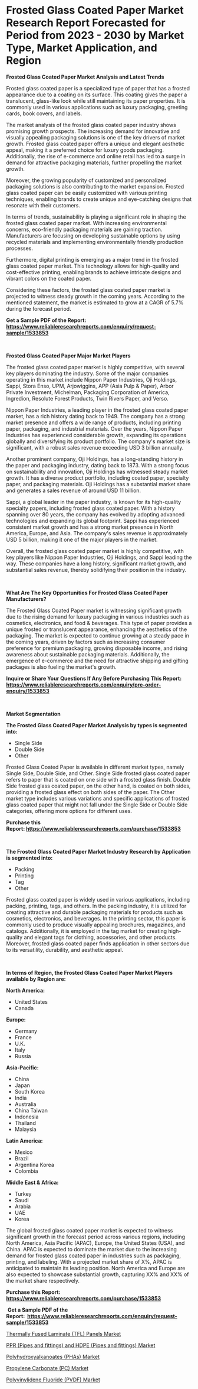 <p><h1>Frosted Glass Coated Paper Market Research Report Forecasted for Period from 2023 -  2030 by Market Type, Market Application, and Region</h1></p><p><strong>Frosted Glass Coated Paper Market Analysis and Latest Trends</strong></p>
<p><p>Frosted glass coated paper is a specialized type of paper that has a frosted appearance due to a coating on its surface. This coating gives the paper a translucent, glass-like look while still maintaining its paper properties. It is commonly used in various applications such as luxury packaging, greeting cards, book covers, and labels.</p><p>The market analysis of the frosted glass coated paper industry shows promising growth prospects. The increasing demand for innovative and visually appealing packaging solutions is one of the key drivers of market growth. Frosted glass coated paper offers a unique and elegant aesthetic appeal, making it a preferred choice for luxury goods packaging. Additionally, the rise of e-commerce and online retail has led to a surge in demand for attractive packaging materials, further propelling the market growth.</p><p>Moreover, the growing popularity of customized and personalized packaging solutions is also contributing to the market expansion. Frosted glass coated paper can be easily customized with various printing techniques, enabling brands to create unique and eye-catching designs that resonate with their customers.</p><p>In terms of trends, sustainability is playing a significant role in shaping the frosted glass coated paper market. With increasing environmental concerns, eco-friendly packaging materials are gaining traction. Manufacturers are focusing on developing sustainable options by using recycled materials and implementing environmentally friendly production processes.</p><p>Furthermore, digital printing is emerging as a major trend in the frosted glass coated paper market. This technology allows for high-quality and cost-effective printing, enabling brands to achieve intricate designs and vibrant colors on the coated paper.</p><p>Considering these factors, the frosted glass coated paper market is projected to witness steady growth in the coming years. According to the mentioned statement, the market is estimated to grow at a CAGR of 5.7% during the forecast period.</p></p>
<p><strong>Get a Sample PDF of the Report:&nbsp; <a href="https://www.reliableresearchreports.com/enquiry/request-sample/1533853">https://www.reliableresearchreports.com/enquiry/request-sample/1533853</a></strong></p>
<p>&nbsp;</p>
<p><strong>Frosted Glass Coated Paper Major Market Players</strong></p>
<p><p>The frosted glass coated paper market is highly competitive, with several key players dominating the industry. Some of the major companies operating in this market include Nippon Paper Industries, Oji Holdings, Sappi, Stora Enso, UPM, Arjowiggins, APP (Asia Pulp & Paper), Arbor Private Investment, Michelman, Packaging Corporation of America, Ingredion, Resolute Forest Products, Twin Rivers Paper, and Verso.</p><p>Nippon Paper Industries, a leading player in the frosted glass coated paper market, has a rich history dating back to 1949. The company has a strong market presence and offers a wide range of products, including printing paper, packaging, and industrial materials. Over the years, Nippon Paper Industries has experienced considerable growth, expanding its operations globally and diversifying its product portfolio. The company's market size is significant, with a robust sales revenue exceeding USD 3 billion annually.</p><p>Another prominent company, Oji Holdings, has a long-standing history in the paper and packaging industry, dating back to 1873. With a strong focus on sustainability and innovation, Oji Holdings has witnessed steady market growth. It has a diverse product portfolio, including coated paper, specialty paper, and packaging materials. Oji Holdings has a substantial market share and generates a sales revenue of around USD 11 billion.</p><p>Sappi, a global leader in the paper industry, is known for its high-quality specialty papers, including frosted glass coated paper. With a history spanning over 80 years, the company has evolved by adopting advanced technologies and expanding its global footprint. Sappi has experienced consistent market growth and has a strong market presence in North America, Europe, and Asia. The company's sales revenue is approximately USD 5 billion, making it one of the major players in the market.</p><p>Overall, the frosted glass coated paper market is highly competitive, with key players like Nippon Paper Industries, Oji Holdings, and Sappi leading the way. These companies have a long history, significant market growth, and substantial sales revenue, thereby solidifying their position in the industry.</p></p>
<p>&nbsp;</p>
<p><strong>What Are The Key Opportunities For Frosted Glass Coated Paper Manufacturers?</strong></p>
<p><p>The Frosted Glass Coated Paper market is witnessing significant growth due to the rising demand for luxury packaging in various industries such as cosmetics, electronics, and food & beverages. This type of paper provides a unique frosted or translucent appearance, enhancing the aesthetics of the packaging. The market is expected to continue growing at a steady pace in the coming years, driven by factors such as increasing consumer preference for premium packaging, growing disposable income, and rising awareness about sustainable packaging materials. Additionally, the emergence of e-commerce and the need for attractive shipping and gifting packages is also fueling the market's growth.</p></p>
<p><strong>Inquire or Share Your Questions If Any Before Purchasing This Report: <a href="https://www.reliableresearchreports.com/enquiry/pre-order-enquiry/1533853">https://www.reliableresearchreports.com/enquiry/pre-order-enquiry/1533853</a></strong></p>
<p>&nbsp;</p>
<p><strong>Market Segmentation</strong></p>
<p><strong>The Frosted Glass Coated Paper Market Analysis by types is segmented into:</strong></p>
<p><ul><li>Single Side</li><li>Double Side</li><li>Other</li></ul></p>
<p><p>Frosted Glass Coated Paper is available in different market types, namely Single Side, Double Side, and Other. Single Side frosted glass coated paper refers to paper that is coated on one side with a frosted glass finish. Double Side frosted glass coated paper, on the other hand, is coated on both sides, providing a frosted glass effect on both sides of the paper. The Other market type includes various variations and specific applications of frosted glass coated paper that might not fall under the Single Side or Double Side categories, offering more options for different uses.</p></p>
<p><strong>Purchase this Report:&nbsp;<a href="https://www.reliableresearchreports.com/purchase/1533853">https://www.reliableresearchreports.com/purchase/1533853</a></strong></p>
<p>&nbsp;</p>
<p><strong>The Frosted Glass Coated Paper Market Industry Research by Application is segmented into:</strong></p>
<p><ul><li>Packing</li><li>Printing</li><li>Tag</li><li>Other</li></ul></p>
<p><p>Frosted glass coated paper is widely used in various applications, including packing, printing, tags, and others. In the packing industry, it is utilized for creating attractive and durable packaging materials for products such as cosmetics, electronics, and beverages. In the printing sector, this paper is commonly used to produce visually appealing brochures, magazines, and catalogs. Additionally, it is employed in the tag market for creating high-quality and elegant tags for clothing, accessories, and other products. Moreover, frosted glass coated paper finds application in other sectors due to its versatility, durability, and aesthetic appeal.</p></p>
<p>&nbsp;</p>
<p><strong>In terms of Region, the Frosted Glass Coated Paper Market Players available by Region are:</strong></p>
<p>
    <p> <strong> North America: </strong>
        <ul>
            <li>United States</li>
            <li>Canada</li>
        </ul>
        </p> 
    <p> <strong> Europe: </strong>
        <ul>
            <li>Germany</li>
            <li>France</li>
            <li>U.K.</li>
            <li>Italy</li>
            <li>Russia</li>
        </ul>
        </p> 
    <p> <strong> Asia-Pacific: </strong>
        <ul>
            <li>China</li>
            <li>Japan</li>
            <li>South Korea</li>
            <li>India</li>
            <li>Australia</li>
            <li>China Taiwan</li>
            <li>Indonesia</li>
            <li>Thailand</li>
            <li>Malaysia</li>
        </ul>
        </p> 
    <p> <strong> Latin America: </strong>
        <ul>
            <li>Mexico</li>
            <li>Brazil</li>
            <li>Argentina Korea</li>
            <li>Colombia</li>
        </ul>
        </p> 
    <p> <strong> Middle East & Africa: </strong>
        <ul>
            <li>Turkey</li>
            <li>Saudi</li>
            <li>Arabia</li>
            <li>UAE</li>
            <li>Korea</li>
        </ul>
    </p>
    </p>
<p><p>The global frosted glass coated paper market is expected to witness significant growth in the forecast period across various regions, including North America, Asia Pacific (APAC), Europe, the United States (USA), and China. APAC is expected to dominate the market due to the increasing demand for frosted glass coated paper in industries such as packaging, printing, and labeling. With a projected market share of X%, APAC is anticipated to maintain its leading position. North America and Europe are also expected to showcase substantial growth, capturing XX% and XX% of the market share respectively.</p></p>
<p><strong>Purchase this Report: <a href="https://www.reliableresearchreports.com/purchase/1533853">https://www.reliableresearchreports.com/purchase/1533853</a></strong></p>
<p>&nbsp;<strong>Get a Sample PDF of the Report:&nbsp;&nbsp;<a href="https://www.reliableresearchreports.com/enquiry/request-sample/1533853">https://www.reliableresearchreports.com/enquiry/request-sample/1533853</a></strong></p>
<p><strong></strong></p>
<p><p><a href="https://github.com/NorbertYates/Market-Research-Report-List-2/blob/main/thermally-fused-laminate-tfl-panels-market.md">Thermally Fused Laminate (TFL) Panels Market</a></p><p><a href="https://github.com/RichRobinson5/Market-Research-Report-List-2/blob/main/ppr-pipes-and-fittings-and-hdpe-pipes-and-fittings-market.md">PPR (Pipes and fittings) and HDPE (Pipes and fittings) Market</a></p><p><a href="https://github.com/GroverBarry/Market-Research-Report-List-2/blob/main/polyhydroxyalkanoates-phas-market.md">Polyhydroxyalkanoates (PHAs) Market</a></p><p><a href="https://github.com/RoccoManning/Market-Research-Report-List-2/blob/main/propylene-carbonate-pc-market.md">Propylene Carbonate (PC) Market</a></p><p><a href="https://github.com/JameTravis/Market-Research-Report-List-2/blob/main/polyvinylidene-fluoride-pvdf-market.md">Polyvinylidene Fluoride (PVDF) Market</a></p></p>